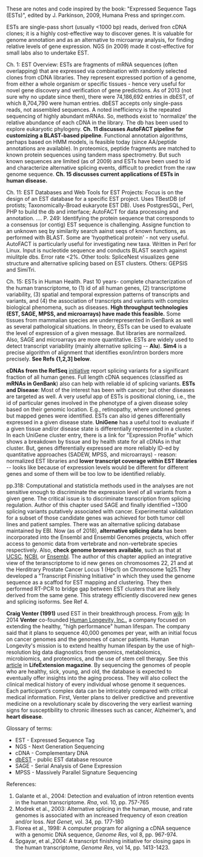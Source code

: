 These are notes and code inspired by the book: "Expressed Sequence Tags (ESTs)", edited by J. Parkinson, 2009, Humana Press and springer.com. 

ESTs are single-pass  short (usually <1000 bp) reads, derived fron cDNA clones; it is a highly cost-effective way to discover genes. It is valuable for genome annotation and as an alternative to microarray analysis, for finding relative levels of gene expression. NGS (in 2009) made it cost-effective for small labs also to undertake EST. 

Ch. 1: EST Overview: ESTs are fragments of mRNA sequences (often overlapping) that are expressed via combination with randomly selected clones from cDNA libraries. They represent expressed portion of a genome, from either a whole organism or specific tissues - hence very useful for novel gene discovery and verification of gene predictions. As of 2013 (not sure why no update since then), there were 74,186,692 entries in dbEST, of which 8,704,790 were human entries. dbEST accepts only single-pass reads, not assembled sequences. A noted inefficiency is the repeated sequencing of highly abundant mRNAs. So, methods exist to 'normalize' the relative abundance of each cDNA in the library. The db has been used to explore eukaryotic phylogeny. **Ch. 11 discusses AutoFACT pipeline for customizing a BLAST-based pipeline**. Functional annotation algorithms, perhaps based on HMM models, is feasible today (since AA/peptide annotations are available). In proteomics, peptide fragments are matched to known protein sequences using tandem mass spectrometry. But such known sequences are limited (as of 2009) and ESTs have been used to id and characterize alternative splicing events, difficult to predict from the raw genome sequence. **Ch. 15 discusses current applications of ESTs in human disease.** 

Ch. 11: EST Databases and Web Tools for EST Projects: Focus is on the design of an EST database for a specific EST project. Uses TBestDB (of protists; Taxonomically-Broad eukaryote EST DB). Uses PostgresSQL, Perl, PHP to build the db and interface; AutoFACT for data processing and annotation. .... P. 249: Identifying the protein sequence that corresponds to a consensus (or contig) EST sequence is challenging. Assigne function to an unknown seq by similarity search aainst seqs of known functions, as performed with BLAST. Some are 'hyopthetical protein' - not very useful. AutoFACT is particularly useful for investigating new taxa. Written in Perl for Linux. Input is nucleotide sequence and conducts BLAST  search against miulitple dbs. Error rate <2%. Other tools: SpliceNest visualizes gene structure and alternative splicing based on EST clusters. Others: GEPSIS and SimiTri. 

Ch. 15: ESTs in Human Health. Past 10 years- complete characterization of the human transcriptome, to (1) id of all human genes, (2) transcriptome variability,  (3) spatial and temporal expression patterns of transcripts and variants, and (4) the association of transcripts and variants with complex biological phenomena, such as diseases. **High throughput technologies (EST, SAGE, MPSS, and microarrays) have made this feasible.** Some tissues from mammalian species are underrepresented in GenBank as well as several pathological situations. In theory, ESTs can be used to evaluate the level of expression of a given message. But libraries are normailzed. Also, SAGE and microarrays are more quantitative. ESTs are widely used to detect transcript variability (mainly alternative splicing -- **Alu**). **Sim4** is a precise algorithm of alignment that identifies exon/intron borders more precisely. **See Refs {1,2,3] below**. 

**cDNAs from the RefSeq** [initiative](https://www.ncbi.nlm.nih.gov/refseq/) report splicing variants for a significant fraction of all human genes. Full length cDNA sequences (classified as **mRNAs in GenBank**) also can help with reliable id of splicing variants. **ESTs and Disease**: Most of the interest has been with cancer; but other diseases are targeted as well. A very useful app of ESTs is positional cloning, i.e., the id of particular genes involved in the phenotype of a given disease soley based on their genomic location. E.g., retinopathy, where uncloned genes but mapped genes were identified. ESTs can also id genes differentially expressed in a given disease state. **UniGene** has a useful tool to evaluate if a given tissue and/or disease state is differentially represented in a cluster. In each UniGene cluster entry, there is a link for "Expression Profile" which shows a breakdown by tissue and by health state for all cDNAs in that cluster. But, genes differentially expressed are more reliably ID-ed by quantitative approaches (SADEW, MPSS, and microarrays) - reason: normalized EST libraries and **lower transcript coverage within EST libraries** -- looks like because of expression levels would be different for different genes and some of them will be too low to be identified reliably. 

pp.318: Computational and statisticla methods used in the analyses are not sensitive enough to discriminate the expression level of all variants from a given gene. The critical issue is to discriminate transcription from splicing regulation. Author of this chapter used SAGE and finally identified ~1300 splicing variants putatively associated with cancer. Experimental validation for a subset of those candidate genes was achieved for both tumor cell lines and patient samples. There was an alternative splicing database maintained by EBI. Now (as of 2018), **alternative splicing data** has been incorporated into the Ensembl and Ensembl Genomes projects, which offer access to genomic data from vertebrate and non-vertebrate species respectively. Also, **check genome browsers available**, such as that at [UCSC](https://genome.ucsc.edu/), [NCBI](https://www.ncbi.nlm.nih.gov/mapview/), or [Ensembl](https://useast.ensembl.org/Homo_sapiens/Info/Index). The author of this chapter applied an integrative view of the teranscriptome to id new genes on chromosomes 22, 21 and at the Herditrary Prostate Cancer Locus 1 (Hpc1) on Chromosome 1q25.They developed a "Transcript Finishing Initiative" in which they used the genome sequence as a scaffod for EST mapping and clustering. They then performed RT-PCR to bridge gap between EST clusters that are likely derived from the same gene. This strategy efficiently discovered new genes and splicing isoforms. See Ref 4.  

**Craig Venter (1991)** used EST in their breakthrough process.  From [wik](https://en.wikipedia.org/wiki/Craig_Venter): In 2014 **Venter** co-founded [Human Longevity, Inc.](https://www.humanlongevity.com/), a company focused on extending the healthy, "high performance" human lifespan. The company said that it plans to sequence 40,000 genomes per year, with an initial focus on cancer genomes and the genomes of cancer patients. Human Longevity's mission is to extend healthy human lifespan by the use of high-resolution big data diagnostics from genomics, metabolomics, microbiomics, and proteomics, and the use of stem cell therapy. See this [article](http://www.lifeextension.com/Magazine/2014/11/Massive-Database-Planned-To-Crack-The-Secrets-Of-Aging/Page-01) in **LifeExtension magazine**. By sequencing the genomes of people who are healthy, sick, young, and old, the database is expected to eventually offer insights into the aging process. They will also collect the clinical medical history of every individual whose genome it sequences. Each participant’s complex data can be intricately compared with critical medical information. First, Venter plans to deliver predictive and preventive medicine on a revolutionary scale by discovering the very earliest warning signs for susceptibility to chronic illnesses such as cancer, Alzheimer’s, and **heart disease**.

Glossary of terms:
* EST - Expressed Sequence Tag
* NGS - Next Generation Sequencing
* cDNA - Complementary DNA
* [dbEST](https://www.ncbi.nlm.nih.gov/dbEST/) - public EST database resource
* SAGE - Serial Analysis of Gene Expression
* MPSS - Massively Parallel Signature Sequencing

References:
1. Galante et al., 2004: Detection and evaluation of intron retention events in the human transcriptome. *Rna*, vol. 10, pp. 757-765
2. Modrek et al., 2003: Alternative splicing in the human, mouse, and rate genomes is associated with an increased frequency of exon creation and/or loss. *Nat Genet*, vol. 34, pp. 177-180
3. Florea et al., 1998: A computer program for aligning a cDNA sequence with a genomic DNA sequence, *Genome Res*, vol 8, pp. 967-974.
4. Spgayar, et al.,2004: A transcript finishing initiative for closing gaps in the human transcriptome, *Genome Res*, vol 14, pp. 1413-1423. 
